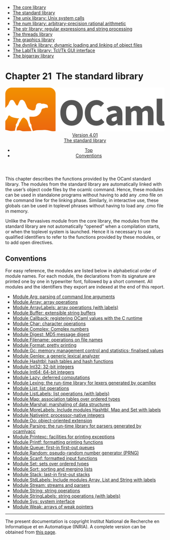 <!-- ((! set title Manual !)) ((! set documentation !)) ((! set manual !)) ((! set nobreadcrumb !)) -->
<div class="manual content"><ul class="part_menu"><li><a href="core.html">The core library</a></li><li class="active"><a href="stdlib.html">The standard library</a></li><li><a href="libunix.html">The unix library: Unix system calls</a></li><li><a href="libnum.html">The num library: arbitrary-precision rational arithmetic</a></li><li><a href="libstr.html">The str library: regular expressions and string processing</a></li><li><a href="libthreads.html">The threads library</a></li><li><a href="libgraph.html">The graphics library</a></li><li><a href="libdynlink.html">The dynlink library: dynamic loading and linking of object files</a></li><li><a href="liblabltk.html">The LablTk library: Tcl/Tk GUI interface</a></li><li><a href="libbigarray.html">The bigarray library</a></li></ul>




<h1 class="chapter" id="sec468"><span>Chapter 21</span>&nbsp;&nbsp;The standard library</h1>
<header><nav class="toc brand"><a class="brand" href="https://ocaml.org/"><img src="colour-logo-gray.svg" class="svg" alt="OCaml"></a></nav><nav class="toc"><div class="toc_version"><a href="/docs" id="version-select">Version 4.01</a></div><div class="toc_title"><a href="#">The standard library</a></div><ul><li class="top"><a href="#">Top</a></li>
<li><a href="#sec469">Conventions</a>
</li></ul></nav></header>
<p> <a id="c:stdlib"></a></p><p>This chapter describes the functions provided by the OCaml
standard library. The modules from the standard library are
automatically linked with the user’s object code files by the <span class="c007">ocamlc</span>
command. Hence, these modules can be used in standalone programs without
having to add any <span class="c007">.cmo</span> file on the command line for the linking
phase. Similarly, in interactive use, these globals can be used in
toplevel phrases without having to load any <span class="c007">.cmo</span> file in memory.</p><p>Unlike the <span class="c007">Pervasives</span> module from the core library, the modules from the
standard library are not automatically “opened” when a compilation
starts, or when the toplevel system is launched. Hence it is necessary
to use qualified identifiers to refer to the functions provided by these
modules, or to add <span class="c007">open</span> directives.</p><p><a id="stdlib:top"></a></p><h2 class="section" id="sec469">Conventions</h2>
<p>For easy reference, the modules are listed below in alphabetical order
of module names.
For each module, the declarations from its signature are printed
one by one in typewriter font, followed by a short comment.
All modules and the identifiers they export are indexed at the end of
this report.</p><ul class="ftoc2"><li class="li-links">
<a href="../../api/4.01/Arg.html">Module <span class="c007">Arg</span>: parsing of command line arguments</a>
</li><li class="li-links"><a href="../../api/4.01/Array.html">Module <span class="c007">Array</span>: array operations</a>
</li><li class="li-links"><a href="../../api/4.01/ArrayLabels.html">Module <span class="c007">ArrayLabels</span>: array operations (with labels)</a>
</li><li class="li-links"><a href="../../api/4.01/Buffer.html">Module <span class="c007">Buffer</span>: extensible string buffers</a>
</li><li class="li-links"><a href="../../api/4.01/Callback.html">Module <span class="c007">Callback</span>: registering OCaml values with the C runtime</a>
</li><li class="li-links"><a href="../../api/4.01/Char.html">Module <span class="c007">Char</span>: character operations</a>
</li><li class="li-links"><a href="../../api/4.01/Complex.html">Module <span class="c007">Complex</span>: Complex numbers</a>
</li><li class="li-links"><a href="../../api/4.01/Digest.html">Module <span class="c007">Digest</span>: MD5 message digest</a>
</li><li class="li-links"><a href="../../api/4.01/Filename.html">Module <span class="c007">Filename</span>: operations on file names</a>
</li><li class="li-links"><a href="../../api/4.01/Format.html">Module <span class="c007">Format</span>: pretty printing</a>
</li><li class="li-links"><a href="../../api/4.01/Gc.html">Module <span class="c007">Gc</span>: memory management control and statistics; finalised values</a>
</li><li class="li-links"><a href="../../api/4.01/Genlex.html">Module <span class="c007">Genlex</span>: a generic lexical analyzer</a>
</li><li class="li-links"><a href="../../api/4.01/Hashtbl.html">Module <span class="c007">Hashtbl</span>: hash tables and hash functions</a>
</li><li class="li-links"><a href="../../api/4.01/Int32.html">Module <span class="c007">Int32</span>: 32-bit integers</a>
</li><li class="li-links"><a href="../../api/4.01/Int64.html">Module <span class="c007">Int64</span>: 64-bit integers</a>
</li><li class="li-links"><a href="../../api/4.01/Lazy.html">Module <span class="c007">Lazy</span>: deferred computations</a>
</li><li class="li-links"><a href="../../api/4.01/Lexing.html">Module <span class="c007">Lexing</span>: the run-time library for lexers generated by <span class="c007">ocamllex</span></a>
</li><li class="li-links"><a href="../../api/4.01/List.html">Module <span class="c007">List</span>: list operations</a>
</li><li class="li-links"><a href="../../api/4.01/ListLabels.html">Module <span class="c007">ListLabels</span>: list operations (with labels)</a>
</li><li class="li-links"><a href="../../api/4.01/Map.html">Module <span class="c007">Map</span>: association tables over ordered types</a>
</li><li class="li-links"><a href="../../api/4.01/Marshal.html">Module <span class="c007">Marshal</span>: marshaling of data structures</a>
</li><li class="li-links"><a href="../../api/4.01/MoreLabels.html">Module <span class="c007">MoreLabels</span>: Include modules <span class="c007">Hashtbl</span>, <span class="c007">Map</span> and <span class="c007">Set</span> with labels</a>
</li><li class="li-links"><a href="../../api/4.01/Nativeint.html">Module <span class="c007">Nativeint</span>: processor-native integers</a>
</li><li class="li-links"><a href="../../api/4.01/Oo.html">Module <span class="c007">Oo</span>: object-oriented extension</a>
</li><li class="li-links"><a href="../../api/4.01/Parsing.html">Module <span class="c007">Parsing</span>: the run-time library for parsers generated by <span class="c007">ocamlyacc</span></a>
</li><li class="li-links"><a href="../../api/4.01/Printexc.html">Module <span class="c007">Printexc</span>: facilities for printing exceptions</a>
</li><li class="li-links"><a href="../../api/4.01/Printf.html">Module <span class="c007">Printf</span>: formatting printing functions</a>
</li><li class="li-links"><a href="../../api/4.01/Queue.html">Module <span class="c007">Queue</span>: first-in first-out queues</a>
</li><li class="li-links"><a href="../../api/4.01/Random.html">Module <span class="c007">Random</span>: pseudo-random number generator (PRNG)</a>
</li><li class="li-links"><a href="../../api/4.01/Scanf.html">Module <span class="c007">Scanf</span>: formatted input functions</a>
</li><li class="li-links"><a href="../../api/4.01/Set.html">Module <span class="c007">Set</span>: sets over ordered types</a>
</li><li class="li-links"><a href="../../api/4.01/Sort.html">Module <span class="c007">Sort</span>: sorting and merging lists</a>
</li><li class="li-links"><a href="../../api/4.01/Stack.html">Module <span class="c007">Stack</span>: last-in first-out stacks</a>
</li><li class="li-links"><a href="../../api/4.01/StdLabels.html">Module <span class="c007">StdLabels</span>: Include modules <span class="c007">Array</span>, <span class="c007">List</span> and <span class="c007">String</span> with labels</a>
</li><li class="li-links"><a href="../../api/4.01/Stream.html">Module <span class="c007">Stream</span>: streams and parsers</a>
</li><li class="li-links"><a href="../../api/4.01/String.html">Module <span class="c007">String</span>: string operations</a>
</li><li class="li-links"><a href="../../api/4.01/StringLabels.html">Module <span class="c007">StringLabels</span>: string operations (with labels)</a>
</li><li class="li-links"><a href="../../api/4.01/Sys.html">Module <span class="c007">Sys</span>: system interface</a>
</li><li class="li-links"><a href="../../api/4.01/Weak.html">Module <span class="c007">Weak</span>: arrays of weak pointers</a>
</li></ul>
<hr>





<div class="copyright">The present documentation is copyright Institut National de Recherche en Informatique et en Automatique (INRIA). A complete version can be obtained from <a href="http://caml.inria.fr/pub/docs/manual-ocaml/">this page</a>.</div></div>